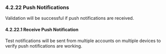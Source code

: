### 4.2.22 Push Notifications

Validation will be successful if push notifications are received.

#### 4.2.22.1 Receive Push Notification

Test notifications will be sent from multiple accounts on multiple devices to verify push notifications are working.
